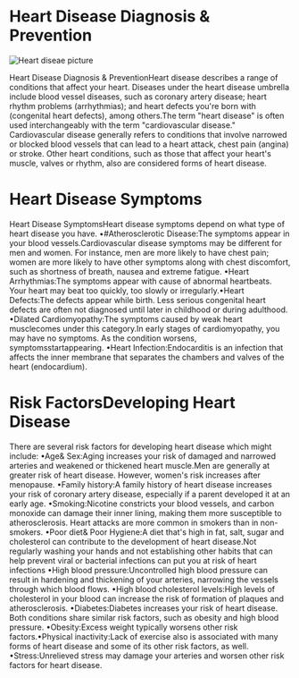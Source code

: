# Heart Disease Diagnosis & Prevention
![Heart diseae picture](https://user-images.githubusercontent.com/76509789/156912656-ec206af2-d42c-4383-b0d5-20505e59472e.jpg)



Heart Disease Diagnosis & PreventionHeart disease describes a range of conditions that affect your heart. Diseases under the  heart  disease  umbrella  include  blood  vessel  diseases,  such  as  coronary  artery disease;  heart  rhythm  problems  (arrhythmias);  and  heart  defects  you're  born  with (congenital heart defects), among others.The term "heart disease" is often used interchangeably with the term "cardiovascular disease." Cardiovascular disease generally refers to conditions that involve narrowed or blocked blood vessels that can lead to a heart attack, chest pain (angina) or stroke. Other heart conditions, such as those that affect your heart's muscle, valves or rhythm, also are considered forms of heart disease.

# Heart Disease Symptoms

Heart Disease SymptomsHeart disease symptoms depend on what type of heart disease you have.
       •#Atherosclerotic Disease:The  symptoms  appear  in  your  blood  vessels.Cardiovascular disease symptoms may be different for men and women. For instance,  men  are  more  likely  to  have  chest  pain;  women  are  more  likely  to have other symptoms along with chest discomfort, such as shortness of breath, nausea and extreme fatigue.
       •Heart Arrhythmias:The symptoms appear with cause of abnormal heartbeats. Your heart may beat too quickly, too slowly or irregularly.•Heart Defects:The defects appear while birth. Less serious congenital heart defects are often not diagnosed until later in childhood or during adulthood.
       •Dilated Cardiomyopathy:The symptoms  caused  by  weak  heart  musclecomes under this category.In early stages of cardiomyopathy, you may have no symptoms. As the condition worsens, symptomsstartappearing.
       •Heart Infection:Endocarditis is an infection that affects the inner membrane that separates the chambers and valves of the heart (endocardium).

# Risk FactorsDeveloping Heart Disease

There are several risk factors for developing heart disease which might include:
      •Age& Sex:Aging increases your risk of damaged and narrowed arteries and weakened or thickened heart muscle.Men are generally at greater risk of heart disease. However, women's risk increases after menopause.
      •Family  history:A  family  history  of  heart  disease  increases  your  risk  of coronary artery disease, especially if a parent developed it at an early age.
      •Smoking:Nicotine  constricts  your  blood  vessels,  and  carbon  monoxide  can damage  their  inner  lining,  making  them  more  susceptible  to  atherosclerosis. Heart attacks are more common in smokers than in non-smokers.
      •Poor diet& Poor Hygiene:A diet that's high in fat, salt, sugar and cholesterol can contribute to the development of heart disease.Not regularly washing your hands and not establishing other habits that can help prevent viral or bacterial infections can put you at risk of heart infections
      •High   blood   pressure:Uncontrolled   high blood   pressure   can   result   in hardening and thickening of your arteries, narrowing the vessels through which blood  flows.
      •High blood  cholesterol  levels:High  levels of  cholesterol  in  your  blood  can increase the risk of formation of plaques and atherosclerosis.
      •Diabetes:Diabetes increases your risk of heart disease. Both conditions share similar risk factors, such as obesity and high blood pressure.
      •Obesity:Excess weight typically worsens other risk factors.•Physical  inactivity:Lack  of  exercise  also  is  associated  with  many  forms  of heart disease and some of its other risk factors, as well.
      •Stress:Unrelieved  stress  may  damage  your  arteries  and  worsen  other  risk factors for heart disease.
